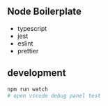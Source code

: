 ## Node Boilerplate

- typescript
- jest
- eslint
- prettier

## development

```bash
npm run watch
# open vscode debug panel test
```